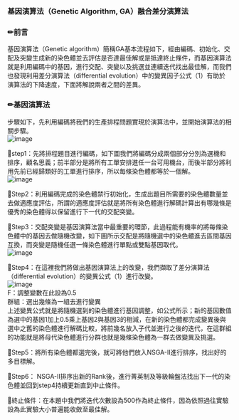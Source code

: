### 基因演算法（Genetic Algorithm, GA）融合差分演算法
### ✏前言
基因演算法（Genetic algorithm）簡稱GA基本流程如下，經由編碼、初始化、交配及突變生成新的染色體並去評估是否達最佳解或是抵達終止條件，而基因演算法就是利用編碼中的基因，進行交配、突變以及挑選並連續迭代找出最佳解，而我們也發現利用差分演算法（differential evolution）中的變異因子公式（1）有助於演算法的下降速度，下面將解說兩者之間的差異。

### ✏基因演算法
步驟如下，先利用編碼將我們的生產排程問題實現於演算法中，並開始演算法的相關步驟。  
![image](https://user-images.githubusercontent.com/97092223/149270501-46b5a62c-85b0-4c00-b5e5-380805ec7f31.png)  

📎step1：先將排程題目進行編碼，如下圖我們將編碼分成兩個部分分別為選機和排序，顧名思義；前半部分是將所有工單安排進任一台可用機台，而後半部分將利用先前已經歸類好的工單進行排序，所以每條染色體都等於一個解。  
![image](https://user-images.githubusercontent.com/97092223/149270620-e9247085-88e5-48e2-98e9-e49bfde4ceb3.png)  

📎Step2：利用編碼完成的染色體禁行初始化，生成出題目所需要的染色體數量並去做適應度評估，所謂的適應度評估就是將所有染色體進行解碼計算出有哪幾條是優秀的染色體得以保留進行下一代的交配突變。  

📎Step3：交配突變是基因演算法當中最重要的環節，此過程能有機率的將每條染色體中的基因去做隨機改變，如下圖所示交配是將隨機選中的染色體進去區間基因互換，而突變是隨機任選一條染色體進行單點或雙點基因取代。  
![image](https://user-images.githubusercontent.com/97092223/149270840-464a6dc5-0723-47ca-b707-a73f680ca4ae.png)

📎Step4：在這裡我們將做出基因演算法上的改變，我們擷取了差分演算法（differential evolution）的變異公式（1）進行改變。  
![image](https://user-images.githubusercontent.com/97092223/149270883-15d0419a-a9bd-4867-acdd-a365acafd285.png)  
F：調整變數在此設為0.5  
群組：選出幾條為一組去進行變異  
上述變異公式就是將隨機選到的染色體進行基因調整，如公式所示；新的基因數值為選中的基因1加上0.5乘上基因2與基因3的相減，在新的染色體都完成變異後與選中之舊的染色體進行解碼比較，將前幾名放入子代並進行之後的迭代，在這群組的功能就是將母代染色體進行分群也就是幾條染色體為一群去做變異及挑選。

📎Step5：將所有染色體都選完後，就可將他們放入NSGA-II進行排序，找出好的多目標解。

📎Step6： NSGA-II排序出新的Rank後，進行菁英制及等級輪盤法找出下一代的染色體並回到step4持續更新直到中止條件。

📎終止條件：在本題中我們將迭代次數設為500作為終止條件，因為依照過往實驗設為此實驗大小普遍能收斂至最佳解。
